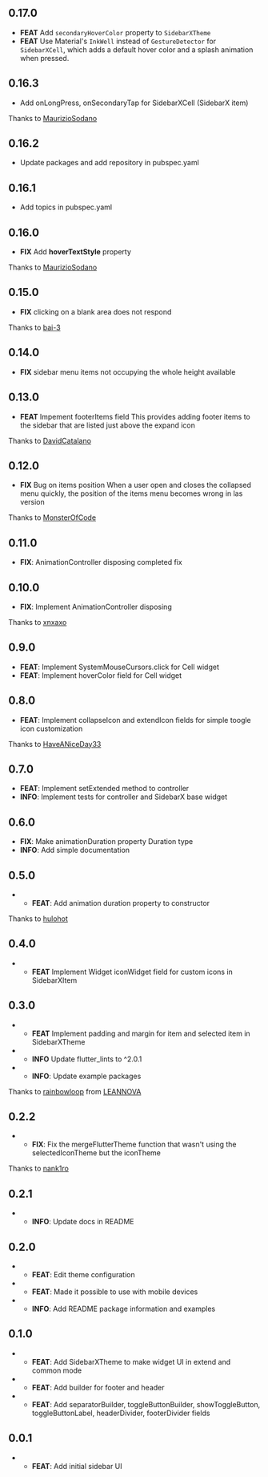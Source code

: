 ## 0.17.0
* **FEAT** Add `secondaryHoverColor` property to `SidebarXTheme`
* **FEAT** Use Material's `InkWell` instead of `GestureDetector` for `SidebarXCell`, which adds
  a default hover color and a splash animation when pressed.

## 0.16.3
* Add onLongPress, onSecondaryTap for SidebarXCell (SidebarX item)

Thanks to [MaurizioSodano](https://github.com/MaurizioSodano)

## 0.16.2
- Update packages and add repository in pubspec.yaml

## 0.16.1
- Add topics in pubspec.yaml

## 0.16.0
* **FIX** Add **hoverTextStyle** property

Thanks to [MaurizioSodano](https://github.com/MaurizioSodano)

## 0.15.0
* **FIX** clicking on a blank area does not respond

Thanks to [bai-3](https://github.com/bai-3)

## 0.14.0
* **FIX** sidebar menu items not occupying the whole height available

## 0.13.0
* **FEAT** Impement footerItems field 
This provides adding footer items to the sidebar that are listed just above the expand icon

Thanks to [DavidCatalano](https://github.com/DavidCatalano)

## 0.12.0
* **FIX** Bug on items position
When a user open and closes the collapsed menu quickly, the position of the items menu becomes wrong in las version

 Thanks to [MonsterOfCode](https://github.com/MonsterOfCode)

## 0.11.0
* **FIX**: AnimationController disposing completed fix

## 0.10.0
* **FIX**: Implement AnimationController disposing

 Thanks to [xnxaxo](https://github.com/xnxaxo)

## 0.9.0
* **FEAT**: Implement SystemMouseCursors.click for Cell widget
* **FEAT**: Implement hoverColor field for Cell widget

## 0.8.0
* **FEAT**: Implement collapseIcon and extendIcon fields for simple toogle icon customization

 Thanks to [HaveANiceDay33](https://github.com/HaveANiceDay33)

## 0.7.0
* **FEAT**: Implement setExtended method to controller
* **INFO**: Implement tests for controller and SidebarX base widget

## 0.6.0
* **FIX**: Make animationDuration property Duration type
* **INFO**: Add simple documentation

## 0.5.0
* - **FEAT**: Add animation duration property to constructor

 Thanks to [hulohot](https://github.com/hulohot)

## 0.4.0
* - **FEAT** Implement Widget iconWidget field for custom icons in SidebarXItem

## 0.3.0
* - **FEAT** Implement padding and margin for item and selected item in SidebarXTheme
* - **INFO** Update flutter_lints to ^2.0.1
* - **INFO**: Update example packages

 Thanks to [rainbowloop](https://github.com/rainbowloop) from [LEANNOVA](https://github.com/LEANNOVA)

## 0.2.2
* - **FIX**: Fix the mergeFlutterTheme function that wasn't using the selectedIconTheme but the iconTheme

 Thanks to [nank1ro](https://github.com/nank1ro)

## 0.2.1
* - **INFO**: Update docs in README

## 0.2.0
* - **FEAT**: Edit theme configuration 
* - **FEAT**: Made it possible to use with mobile devices 
* - **INFO**: Add README package information and examples

## 0.1.0
* - **FEAT**: Add SidebarXTheme to make widget UI in extend and common mode
* - **FEAT**: Add builder for footer and header
* - **FEAT**: Add separatorBuilder, toggleButtonBuilder, showToggleButton, toggleButtonLabel, headerDivider, footerDivider fields

## 0.0.1

* - **FEAT**: Add initial sidebar UI
